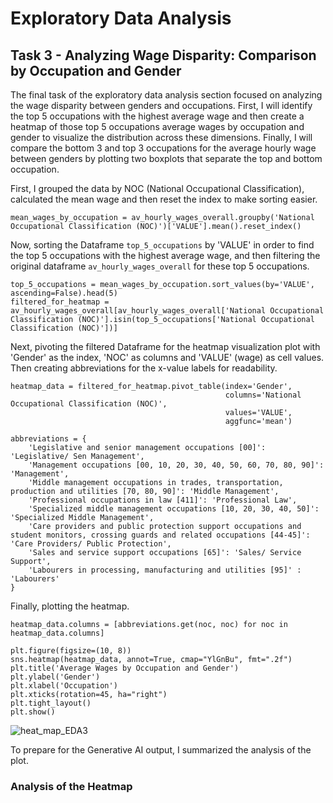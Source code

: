 # Exploratory Data Analysis

## Task 3 - Analyzing Wage Disparity: Comparison by Occupation and Gender

The final task of the exploratory data analysis section focused on analyzing the wage disparity between genders and occupations. First, I will identify the top 5 occupations with the highest average wage and then create a heatmap of those top 5 occupations average wages by occupation and gender to visualize the distribution across these dimensions. Finally, I will compare the bottom 3 and top 3 occupations for the average hourly wage between genders by plotting two boxplots that separate the top and bottom occupation.

First, I grouped the data by NOC (National Occupational Classification), calculated the mean wage and then reset the index to make sorting easier.

```
mean_wages_by_occupation = av_hourly_wages_overall.groupby('National Occupational Classification (NOC)')['VALUE'].mean().reset_index()
```

Now, sorting the Dataframe `top_5_occupations` by 'VALUE' in order to find the top 5 occupations with the highest average wage, and then filtering the original dataframe `av_hourly_wages_overall` for these top 5 occupations.

```
top_5_occupations = mean_wages_by_occupation.sort_values(by='VALUE', ascending=False).head(5)
filtered_for_heatmap = av_hourly_wages_overall[av_hourly_wages_overall['National Occupational Classification (NOC)'].isin(top_5_occupations['National Occupational Classification (NOC)'])]
```

Next, pivoting the filtered Dataframe for the heatmap visualization plot with 'Gender' as the index, 'NOC' as columns
and 'VALUE' (wage) as cell values. Then creating abbreviations for the x-value labels for readability.

```
heatmap_data = filtered_for_heatmap.pivot_table(index='Gender',
                                                columns='National Occupational Classification (NOC)',
                                                values='VALUE',
                                                aggfunc='mean')

abbreviations = {
    'Legislative and senior management occupations [00]': 'Legislative/ Sen Management',
    'Management occupations [00, 10, 20, 30, 40, 50, 60, 70, 80, 90]': 'Management',
    'Middle management occupations in trades, transportation, production and utilities [70, 80, 90]': 'Middle Management',
    'Professional occupations in law [411]': 'Professional Law',
    'Specialized middle management occupations [10, 20, 30, 40, 50]': 'Specialized Middle Management',
    'Care providers and public protection support occupations and student monitors, crossing guards and related occupations [44-45]': 'Care Providers/ Public Protection',
    'Sales and service support occupations [65]': 'Sales/ Service Support',
    'Labourers in processing, manufacturing and utilities [95]' : 'Labourers'
}
```
Finally, plotting the heatmap.

```
heatmap_data.columns = [abbreviations.get(noc, noc) for noc in heatmap_data.columns]

plt.figure(figsize=(10, 8)) 
sns.heatmap(heatmap_data, annot=True, cmap="YlGnBu", fmt=".2f") 
plt.title('Average Wages by Occupation and Gender')
plt.ylabel('Gender')
plt.xlabel('Occupation')
plt.xticks(rotation=45, ha="right")  
plt.tight_layout() 
plt.show()
```

![heat_map_EDA3](https://github.com/brooklynbowers/data_journalism_project/assets/151276772/46e51aea-1945-41c1-a63a-7b3a5299c93d)

To prepare for the Generative AI output, I summarized the analysis of the plot.

### Analysis of the Heatmap 


